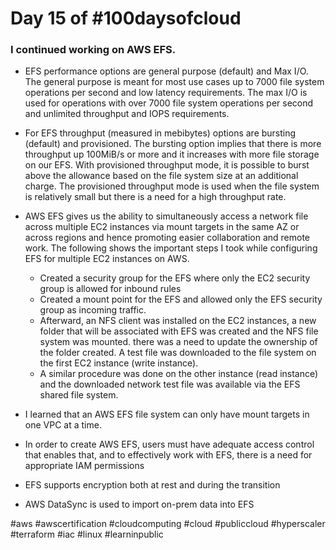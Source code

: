 # Day 15 of #100daysofcloud

### I continued working on AWS EFS.

- EFS performance options are general purpose (default) and Max I/O. The general purpose is meant for most use cases up to 7000 file system operations per second and low latency requirements. The max I/O is used for operations with over 7000 file system operations per second and unlimited throughput and IOPS requirements.

- For EFS throughput (measured in mebibytes) options are bursting (default) and provisioned. The bursting option implies that there is more throughput up 100MiB/s or more and it increases with more file storage on our EFS. With provisioned throughput mode, it is possible to burst above the allowance based on the file system size at an additional charge. The provisioned throughput mode is used when the file system is relatively small but there is a need for a high throughput rate.

- AWS EFS gives us the ability to simultaneously access a network file across multiple EC2 instances via mount targets in the same AZ or across regions and hence promoting easier collaboration and remote work. The following shows the important steps I took while configuring EFS for multiple EC2 instances on AWS.

  - Created a security group for the EFS where only the EC2 security group is allowed for inbound rules
  - Created a mount point for the EFS and allowed only the EFS security group as incoming traffic.
  - Afterward, an NFS client was installed on the EC2 instances, a new folder that will be associated with EFS was created and the NFS file system was mounted. there was a need to update the ownership of the folder created. A test file was downloaded to the file system on the first EC2 instance (write instance).
  - A similar procedure was done on the other instance (read instance) and the downloaded network test file was available via the EFS shared file system.

- I learned that an AWS EFS file system can only have mount targets in one VPC at a time.
- In order to create AWS EFS, users must have adequate access control that enables that, and to effectively work with EFS, there is a need for appropriate IAM permissions

- EFS supports encryption both at rest and during the transition

- AWS DataSync is used to import on-prem data into EFS

#aws #awscertification #cloudcomputing #cloud #publiccloud #hyperscaler #terraform #iac #linux #learninpublic
